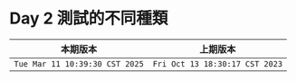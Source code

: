 # Day 2 測試的不同種類

|本期版本|上期版本
|:---:|:---:|
`Tue Mar 11 10:39:30 CST 2025` | `Fri Oct 13 18:30:17 CST 2023`
